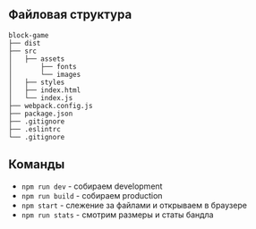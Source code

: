 ## Файловая структура

```
block-game
├── dist
├── src
│   ├── assets
│       ├── fonts
│       └── images
│   ├── styles
│   ├── index.html
│   └── index.js
├── webpack.config.js
├── package.json
├── .gitignore
├── .eslintrc
└── .gitignore
```

## Команды

- `npm run dev` - собираем development
- `npm run build` - собираем production
- `npm start` - слежение за файлами и открываем в браузере
- `npm run stats` - смотрим размеры и статы бандла
